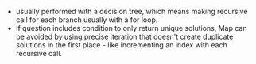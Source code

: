 - usually performed with a decision tree, which means making recursive call for each branch usually with a for loop.
- if question includes condition to only return unique solutions, Map can be avoided by using precise iteration that doesn't create
  duplicate solutions in the first place - like incrementing an index with each recursive call.
